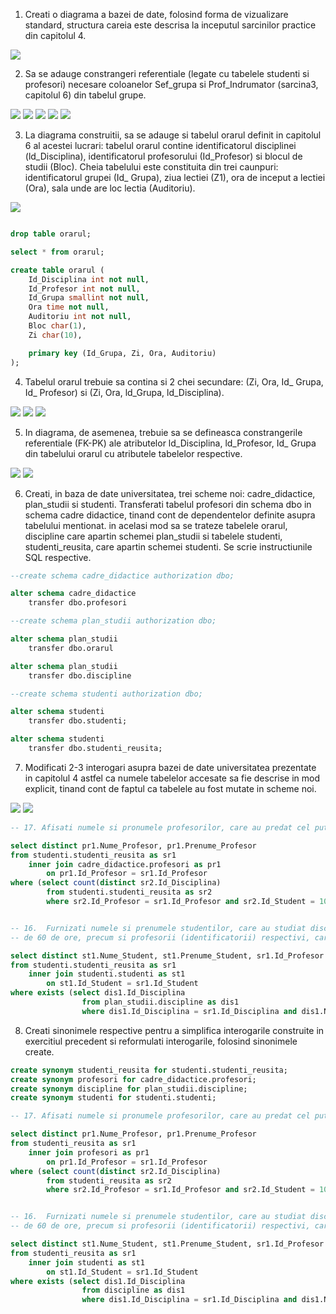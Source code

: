 1. Creati o diagrama a bazei de date, folosind forma de vizualizare standard, structura careia este
descrisa la inceputul sarcinilor practice din capitolul 4.

<img src="https://github.com/eminescum/DB/blob/master/Lab7/ex1/m1.png"/>

2. Sa se adauge constrangeri referentiale (legate cu tabelele studenti si profesori) necesare
coloanelor Sef_grupa si Prof_Indrumator (sarcina3, capitolul 6) din tabelul grupe. 

<img src="https://github.com/eminescum/DB/blob/master/Lab7/ex2/m1.png"/>
<img src="https://github.com/eminescum/DB/blob/master/Lab7/ex2/m2.png"/>
<img src="https://github.com/eminescum/DB/blob/master/Lab7/ex2/m3.png"/>
<img src="https://github.com/eminescum/DB/blob/master/Lab7/ex2/m4.png"/>
<img src="https://github.com/eminescum/DB/blob/master/Lab7/ex2/m5.png"/>

3. La diagrama construitii, sa se adauge si tabelul orarul definit in capitolul 6 al acestei lucrari:
tabelul orarul contine identificatorul disciplinei (ld_Disciplina), identificatorul profesorului
(Id_Profesor) si blocul de studii (Bloc). Cheia tabelului este constituita din trei caunpuri:
identificatorul grupei (Id_ Grupa), ziua lectiei (Z1), ora de inceput a lectiei (Ora), sala unde
are loc lectia (Auditoriu).

<img src="https://github.com/eminescum/DB/blob/master/Lab7/ex3/m1.png"/>

``` sql

drop table orarul;

select * from orarul;

create table orarul (
	Id_Disciplina int not null,
	Id_Profesor int not null,
	Id_Grupa smallint not null,
	Ora time not null,
	Auditoriu int not null,
	Bloc char(1),
	Zi char(10),

	primary key (Id_Grupa, Zi, Ora, Auditoriu)
);

```

4. Tabelul orarul trebuie sa contina si 2 chei secundare: (Zi, Ora, Id_ Grupa, Id_ Profesor) si
(Zi, Ora, ld_Grupa, ld_Disciplina). 

<img src="https://github.com/eminescum/DB/blob/master/Lab7/ex4/m1.png"/>
<img src="https://github.com/eminescum/DB/blob/master/Lab7/ex4/m2.png"/>
<img src="https://github.com/eminescum/DB/blob/master/Lab7/ex4/m3.png"/>

5. In diagrama, de asemenea, trebuie sa se defineasca constrangerile referentiale (FK-PK) ale
atributelor ld_Disciplina, ld_Profesor, Id_ Grupa din tabelului orarul cu atributele tabelelor
respective.

<img src="https://github.com/eminescum/DB/blob/master/Lab7/ex5/m1.png"/>
<img src="https://github.com/eminescum/DB/blob/master/Lab7/ex5/m2.png"/>

6. Creati, in baza de date universitatea, trei scheme noi: cadre_didactice, plan_studii si studenti.
Transferati tabelul profesori din schema dbo in schema cadre didactice, tinand cont de
dependentelor definite asupra tabelului mentionat. in acelasi mod sa se trateze tabelele orarul,
discipline care apartin schemei plan_studii si tabelele studenti, studenti_reusita, care apartin
schemei studenti. Se scrie instructiunile SQL respective.

``` sql
--create schema cadre_didactice authorization dbo;

alter schema cadre_didactice
	transfer dbo.profesori

--create schema plan_studii authorization dbo;

alter schema plan_studii
	transfer dbo.orarul

alter schema plan_studii
	transfer dbo.discipline

--create schema studenti authorization dbo;

alter schema studenti
	transfer dbo.studenti;

alter schema studenti
	transfer dbo.studenti_reusita;
```

7. Modificati 2-3 interogari asupra bazei de date universitatea prezentate in capitolul 4 astfel ca
numele tabelelor accesate sa fie descrise in mod explicit, tinand cont de faptul ca tabelele au
fost mutate in scheme noi.

<img src="https://github.com/eminescum/DB/blob/master/Lab7/ex7/m1.png"/>
<img src="https://github.com/eminescum/DB/blob/master/Lab7/ex7/m2.png"/>

``` sql 
-- 17. Afisati numele si pronumele profesorilor, care au predat cel putin o disciplina studentului cu identificatorul 100. 

select distinct pr1.Nume_Profesor, pr1.Prenume_Profesor 
from studenti.studenti_reusita as sr1
	inner join cadre_didactice.profesori as pr1
		on pr1.Id_Profesor = sr1.Id_Profesor
where (select count(distinct sr2.Id_Disciplina)
		from studenti.studenti_reusita as sr2
		where sr2.Id_Profesor = sr1.Id_Profesor and sr2.Id_Student = 100) > 0


-- 16.  Furnizati numele si prenumele studentilor, care au studiat discipline cu un volum de lectii mai mic
-- de 60 de ore, precum si profesorii (identificatorii) respectivi, care le-au predat.

select distinct st1.Nume_Student, st1.Prenume_Student, sr1.Id_Profesor
from studenti.studenti_reusita as sr1
	inner join studenti.studenti as st1
		on st1.Id_Student = sr1.Id_Student
where exists (select dis1.Id_Disciplina
				from plan_studii.discipline as dis1
				where dis1.Id_Disciplina = sr1.Id_Disciplina and dis1.Nr_ore_plan_disciplina < 60)
```

8. Creati sinonimele respective pentru a simplifica interogarile construite in exercitiul precedent
si reformulati interogarile, folosind sinonimele create.

``` sql
create synonym studenti_reusita for studenti.studenti_reusita;
create synonym profesori for cadre_didactice.profesori;
create synonym discipline for plan_studii.discipline;
create synonym studenti for studenti.studenti;

-- 17. Afisati numele si pronumele profesorilor, care au predat cel putin o disciplina studentului cu identificatorul 100. 

select distinct pr1.Nume_Profesor, pr1.Prenume_Profesor 
from studenti_reusita as sr1
	inner join profesori as pr1
		on pr1.Id_Profesor = sr1.Id_Profesor
where (select count(distinct sr2.Id_Disciplina)
		from studenti_reusita as sr2
		where sr2.Id_Profesor = sr1.Id_Profesor and sr2.Id_Student = 100) > 0


-- 16.  Furnizati numele si prenumele studentilor, care au studiat discipline cu un volum de lectii mai mic
-- de 60 de ore, precum si profesorii (identificatorii) respectivi, care le-au predat.

select distinct st1.Nume_Student, st1.Prenume_Student, sr1.Id_Profesor
from studenti_reusita as sr1
	inner join studenti as st1
		on st1.Id_Student = sr1.Id_Student
where exists (select dis1.Id_Disciplina
				from discipline as dis1
				where dis1.Id_Disciplina = sr1.Id_Disciplina and dis1.Nr_ore_plan_disciplina < 60)
```
